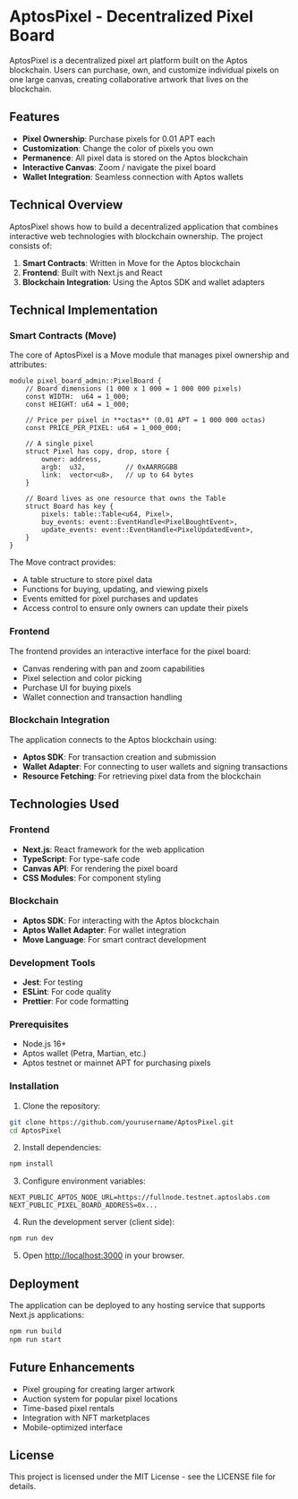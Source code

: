 # AptosPixel - Decentralized Pixel Board

AptosPixel is a decentralized pixel art platform built on the Aptos blockchain. Users can purchase, own, and customize individual pixels on one large canvas, creating collaborative artwork that lives on the blockchain.

## Features

- **Pixel Ownership**: Purchase pixels for 0.01 APT each
- **Customization**: Change the color of pixels you own
- **Permanence**: All pixel data is stored on the Aptos blockchain
- **Interactive Canvas**: Zoom / navigate the pixel board
- **Wallet Integration**: Seamless connection with Aptos wallets

## Technical Overview

AptosPixel shows how to build a decentralized application that combines interactive web technologies with blockchain ownership. The project consists of:

1. **Smart Contracts**: Written in Move for the Aptos blockchain
2. **Frontend**: Built with Next.js and React
3. **Blockchain Integration**: Using the Aptos SDK and wallet adapters

## Technical Implementation

### Smart Contracts (Move)

The core of AptosPixel is a Move module that manages pixel ownership and attributes:

```
module pixel_board_admin::PixelBoard {
    // Board dimensions (1 000 x 1 000 = 1 000 000 pixels)
    const WIDTH:  u64 = 1_000;
    const HEIGHT: u64 = 1_000;

    // Price per pixel in **octas** (0.01 APT = 1 000 000 octas)
    const PRICE_PER_PIXEL: u64 = 1_000_000;

    // A single pixel
    struct Pixel has copy, drop, store {
        owner: address,
        argb:  u32,          // 0xAARRGGBB
        link:  vector<u8>,   // up to 64 bytes
    }

    // Board lives as one resource that owns the Table
    struct Board has key {
        pixels: table::Table<u64, Pixel>,
        buy_events: event::EventHandle<PixelBoughtEvent>,
        update_events: event::EventHandle<PixelUpdatedEvent>,
    }
}
```

The Move contract provides:
- A table structure to store pixel data
- Functions for buying, updating, and viewing pixels
- Events emitted for pixel purchases and updates
- Access control to ensure only owners can update their pixels

### Frontend

The frontend provides an interactive interface for the pixel board:

- Canvas rendering with pan and zoom capabilities
- Pixel selection and color picking
- Purchase UI for buying pixels
- Wallet connection and transaction handling

### Blockchain Integration

The application connects to the Aptos blockchain using:

- **Aptos SDK**: For transaction creation and submission
- **Wallet Adapter**: For connecting to user wallets and signing transactions
- **Resource Fetching**: For retrieving pixel data from the blockchain

## Technologies Used

### Frontend
- **Next.js**: React framework for the web application
- **TypeScript**: For type-safe code
- **Canvas API**: For rendering the pixel board
- **CSS Modules**: For component styling

### Blockchain
- **Aptos SDK**: For interacting with the Aptos blockchain
- **Aptos Wallet Adapter**: For wallet integration
- **Move Language**: For smart contract development

### Development Tools
- **Jest**: For testing
- **ESLint**: For code quality
- **Prettier**: For code formatting

### Prerequisites

- Node.js 16+
- Aptos wallet (Petra, Martian, etc.)
- Aptos testnet or mainnet APT for purchasing pixels

### Installation

1. Clone the repository:
```bash
git clone https://github.com/yourusername/AptosPixel.git
cd AptosPixel
```

2. Install dependencies:
```bash
npm install
```

3. Configure environment variables:
```
NEXT_PUBLIC_APTOS_NODE_URL=https://fullnode.testnet.aptoslabs.com
NEXT_PUBLIC_PIXEL_BOARD_ADDRESS=0x...
```

4. Run the development server (client side):
```bash
npm run dev
```

5. Open [http://localhost:3000](http://localhost:3000) in your browser.

## Deployment

The application can be deployed to any hosting service that supports Next.js applications:

```bash
npm run build
npm run start
```

## Future Enhancements

- Pixel grouping for creating larger artwork
- Auction system for popular pixel locations
- Time-based pixel rentals
- Integration with NFT marketplaces
- Mobile-optimized interface

## License

This project is licensed under the MIT License - see the LICENSE file for details.
